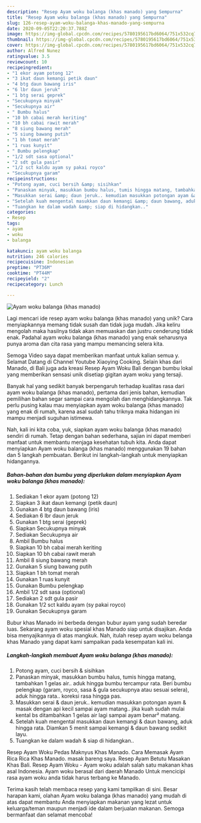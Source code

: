 ```yaml
---
description: "Resep Ayam woku balanga (khas manado) yang Sempurna"
title: "Resep Ayam woku balanga (khas manado) yang Sempurna"
slug: 126-resep-ayam-woku-balanga-khas-manado-yang-sempurna
date: 2020-09-05T22:20:37.788Z
image: https://img-global.cpcdn.com/recipes/5780195617bd6064/751x532cq70/ayam-woku-balanga-khas-manado-foto-resep-utama.jpg
thumbnail: https://img-global.cpcdn.com/recipes/5780195617bd6064/751x532cq70/ayam-woku-balanga-khas-manado-foto-resep-utama.jpg
cover: https://img-global.cpcdn.com/recipes/5780195617bd6064/751x532cq70/ayam-woku-balanga-khas-manado-foto-resep-utama.jpg
author: Alfred Nunez
ratingvalue: 3.5
reviewcount: 10
recipeingredient:
- "1 ekor ayam potong 12"
- "3 ikat daun kemangi petik daun"
- "4 btg daun bawang iris"
- "6 lbr daun jeruk"
- "1 btg serai geprek"
- "Secukupnya minyak"
- "Secukupnya air"
- " Bumbu halus"
- "10 bh cabai merah keriting"
- "10 bh cabai rawit merah"
- "8 siung bawang merah"
- "5 siung bawang putih"
- "1 bh tomat merah"
- "1 ruas kunyit"
- " Bumbu pelengkap"
- "1/2 sdt sasa optional"
- "2 sdt gula pasir"
- "1/2 sct kaldu ayam sy pakai royco"
- "Secukupnya garam"
recipeinstructions:
- "Potong ayam, cuci bersih &amp; sisihkan"
- "Panaskan minyak, masukkan bumbu halus, tumis hingga matang, tambahkan 1 gelas air.. aduk hingga bumbu tercampur rata. Beri bumbu pelengkap (garam, royco, sasa &amp; gula secukupnya atau sesuai selera), aduk hingga rata.. koreksi rasa hingga pas."
- "Masukkan serai &amp; daun jeruk.. kemudian masukkan potongan ayam &amp; masak dengan api kecil sampai ayam matang.. jika kuah sudah mulai kental bs ditambahkan 1 gelas air lagi sampai ayam benar² matang."
- "Setelah kuah mengental masukkan daun kemangi &amp; daun bawang, aduk hingga rata. Diamkan 5 menit sampai kemangi &amp; daun bawang sedikit layu."
- "Tuangkan ke dalam wadah &amp; siap di hidangkan.."
categories:
- Resep
tags:
- ayam
- woku
- balanga

katakunci: ayam woku balanga 
nutrition: 246 calories
recipecuisine: Indonesian
preptime: "PT36M"
cooktime: "PT44M"
recipeyield: "2"
recipecategory: Lunch

---
```



![Ayam woku balanga (khas manado)](https://img-global.cpcdn.com/recipes/5780195617bd6064/751x532cq70/ayam-woku-balanga-khas-manado-foto-resep-utama.jpg)

Lagi mencari ide resep ayam woku balanga (khas manado) yang unik? Cara menyiapkannya memang tidak susah dan tidak juga mudah. Jika keliru mengolah maka hasilnya tidak akan memuaskan dan justru cenderung tidak enak. Padahal ayam woku balanga (khas manado) yang enak seharusnya punya aroma dan cita rasa yang mampu memancing selera kita.

Semoga Video saya dapat memberikan manfaat untuk kalian semua y. Selamat Datang di Channel Youtube Xiaoying Cooking. Selain khas dari Manado, di Bali juga ada kreasi Resep Ayam Woku Bali dengan bumbu lokal yang memberikan sensasi unik disetiap gigitan ayam woku yang tersaji.

Banyak hal yang sedikit banyak berpengaruh terhadap kualitas rasa dari ayam woku balanga (khas manado), pertama dari jenis bahan, kemudian pemilihan bahan segar sampai cara mengolah dan menghidangkannya. Tak perlu pusing kalau mau menyiapkan ayam woku balanga (khas manado) yang enak di rumah, karena asal sudah tahu triknya maka hidangan ini mampu menjadi suguhan istimewa.


Nah, kali ini kita coba, yuk, siapkan ayam woku balanga (khas manado) sendiri di rumah. Tetap dengan bahan sederhana, sajian ini dapat memberi manfaat untuk membantu menjaga kesehatan tubuh kita. Anda dapat menyiapkan Ayam woku balanga (khas manado) menggunakan 19 bahan dan 5 langkah pembuatan. Berikut ini langkah-langkah untuk menyiapkan hidangannya.

<!--inarticleads1-->

##### Bahan-bahan dan bumbu yang diperlukan dalam menyiapkan Ayam woku balanga (khas manado):

1. Sediakan 1 ekor ayam (potong 12)
1. Siapkan 3 ikat daun kemangi (petik daun)
1. Gunakan 4 btg daun bawang (iris)
1. Sediakan 6 lbr daun jeruk
1. Gunakan 1 btg serai (geprek)
1. Siapkan Secukupnya minyak
1. Sediakan Secukupnya air
1. Ambil  Bumbu halus
1. Siapkan 10 bh cabai merah keriting
1. Siapkan 10 bh cabai rawit merah
1. Ambil 8 siung bawang merah
1. Gunakan 5 siung bawang putih
1. Siapkan 1 bh tomat merah
1. Gunakan 1 ruas kunyit
1. Gunakan  Bumbu pelengkap
1. Ambil 1/2 sdt sasa (optional)
1. Sediakan 2 sdt gula pasir
1. Gunakan 1/2 sct kaldu ayam (sy pakai royco)
1. Gunakan Secukupnya garam


Bubur khas Manado ini berbeda dengan bubur ayam yang sudah beredar luas. Sekarang ayam woku spesial khas Manado siap untuk disajikan. Anda bisa menyajikannya di atas mangkuk. Nah, itulah resep ayam woku belanga khas Manado yang dapat kami sampaikan pada kesempatan kali ini. 

<!--inarticleads2-->

##### Langkah-langkah membuat Ayam woku balanga (khas manado):

1. Potong ayam, cuci bersih &amp; sisihkan
1. Panaskan minyak, masukkan bumbu halus, tumis hingga matang, tambahkan 1 gelas air.. aduk hingga bumbu tercampur rata. Beri bumbu pelengkap (garam, royco, sasa &amp; gula secukupnya atau sesuai selera), aduk hingga rata.. koreksi rasa hingga pas.
1. Masukkan serai &amp; daun jeruk.. kemudian masukkan potongan ayam &amp; masak dengan api kecil sampai ayam matang.. jika kuah sudah mulai kental bs ditambahkan 1 gelas air lagi sampai ayam benar² matang.
1. Setelah kuah mengental masukkan daun kemangi &amp; daun bawang, aduk hingga rata. Diamkan 5 menit sampai kemangi &amp; daun bawang sedikit layu.
1. Tuangkan ke dalam wadah &amp; siap di hidangkan..


Resep Ayam Woku Pedas Maknyus Khas Manado. Cara Memasak Ayam Rica Rica Khas Manado. masak bareng saya. Resep Ayam Betutu Masakan Khas Bali. Resep Ayam Woku - Ayam woku adalah salah satu makanan khas asal Indonesia. Ayam woku berasal dari daerah Manado Untuk mencicipi rasa ayam woku anda tidak harus terbang ke Manado. 

Terima kasih telah membaca resep yang kami tampilkan di sini. Besar harapan kami, olahan Ayam woku balanga (khas manado) yang mudah di atas dapat membantu Anda menyiapkan makanan yang lezat untuk keluarga/teman maupun menjadi ide dalam berjualan makanan. Semoga bermanfaat dan selamat mencoba!
